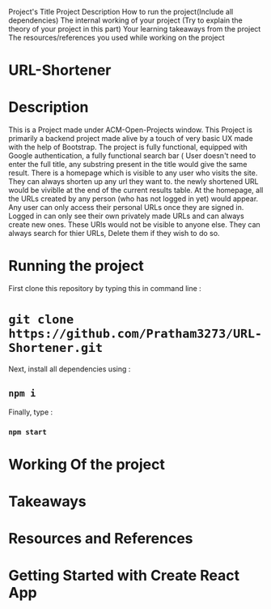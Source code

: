 Project's Title
Project Description
How to run the project(Include all dependencies)
The internal working of your project (Try to explain the theory of your project in this part)
Your learning takeaways from the project
The  resources/references you used while working on the project

# URL-Shortener

# Description
This is a Project made under ACM-Open-Projects window.
This Project is primarily a backend project made alive by a touch of very basic UX made with the help of Bootstrap.
The project is fully functional, equipped with Google authentication, a fully functional search bar ( User doesn't need to enter the full title, any substring present in the title would give the same result.
There is a homepage which is visible to any user who visits the site. They can always shorten up any url they want to. the newly shortened URL would be viviblle at the end of the current results table.
At the homepage, all the URLs created by any person (who has not logged in yet) would appear. 
Any user can only access their personal URLs once they are signed in. 
Logged in can only see their own privately made URLs and can always create new ones. These URls would not be visible to anyone else.
They can always search for thier URLs, Delete them if they wish to do so.

# Running the project

First clone this repository by typing this in command line : 
# `git clone https://github.com/Pratham3273/URL-Shortener.git`

Next, install all dependencies using :
## `npm i`

Finally, type : 
### `npm start`

# Working Of the project 

# Takeaways

# Resources and References  

# Getting Started with Create React App

